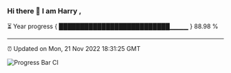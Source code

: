 ### Hi there 👋 I am Harry , 

⏳ Year progress { ██████████████████████████▁▁▁▁ } 88.98 %

---

⏰ Updated on Mon, 21 Nov 2022 18:31:25 GMT

![Progress Bar CI](https://github.com/duykhang68/duykhang68/workflows/Progress%20Bar%20CI/badge.svg)
